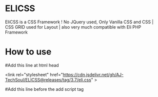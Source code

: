 # ELICSS
EliCSS is a CSS Framework ! No JQuery used, Only Vanilla CSS and CSS | CSS GRID used for Layout |  also very much compatible with Eli PHP Framework


# How to use

#Add this line at html head

\<link rel="stylesheet" href="https://cdn.jsdelivr.net/gh/AJ-TechSoul/ELICSS@releases/tag/3.7/eli.css" \>

#Add this line before the </body> add script tag
<script src="https://cdn.jsdelivr.net/gh/AJ-TechSoul/ELICSS@releases/tag/3.7/eli.js" type="modules"></script>
